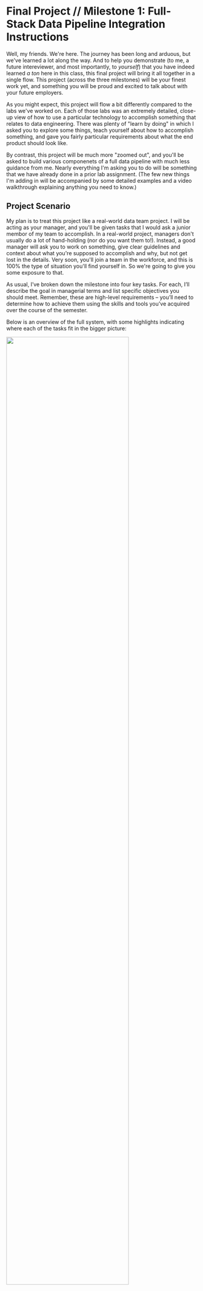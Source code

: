 # Final Project // Milestone 1: Full-Stack Data Pipeline Integration Instructions

Well, my friends. We're here. The journey has been long and arduous, but we've learned a lot along the way. And to help you demonstrate (to me, a future intereviewer, and most importantly, to _yourself_) that you have indeed learned _a ton_ here in this class, this final project will bring it all together in a single flow. This project (across the three milestones) will be your finest work yet, and something you will be proud and excited to talk about with your future employers.

As you might expect, this project will flow a bit differently compared to the labs we've worked on. Each of those labs was an extremely detailed, close-up view of how to use a particular technology to accomplish something that relates to data engineering. There was plenty of "learn by doing" in which I asked you to explore some things, teach yourself about how to accomplish something, and gave you fairly particular requirements about what the end product should look like.

By contrast, this project will be much more "zoomed out", and you'll be asked to build various componenets of a full data pipeline with much less guidance from me. Nearly everything I'm asking you to do will be something that we have already done in a prior lab assignment. (The few new things I'm adding in will be accompanied by some detailed examples and a video walkthrough explaining anything you need to know.) 

## Project Scenario

My plan is to treat this project like a real-world data team project. I will be acting as your manager, and you'll be given tasks that I would ask a junior membor of my team to accomplish. In a real-world project, managers don't usually do a lot of hand-holding (nor do you want them to!). Instead, a good manager will ask you to work on something, give clear guidelines and context about what you're supposed to accomplish and why, but not get lost in the details. Very soon, you'll join a team in the workforce, and this is 100% the type of situation you'll find yourself in. So we're going to give you some exposure to that. 

As usual, I’ve broken down the milestone into four key tasks. For each, I’ll describe the goal in managerial terms and list specific objectives you should meet. Remember, these are high-level requirements – you’ll need to determine how to achieve them using the skills and tools you’ve acquired over the course of the semester. 

Below is an overview of the full system, with some highlights indicating where each of the tasks fit in the bigger picture:

<img src="screenshots/readme_img/system_overview.png"  width="80%">

And here's a rough idea of what the ending file system looks like, but, as you'll find out below, I'm not being prescriptive about how you name things, so this is just here in case it's helpful.

```bash
is-566-11-final-project-1
├─ README.md
├─ compose.yml
├─ dbt
│ ├─ analyses
│ │ ├─ campaign_sales_analysis.sql
│ │ └─ email_campaign_performance.sql
│ ├─ dbt_project.yml
│ ├─ models
│ │ ├─ intermediate
│ │ │  ├─ int_sales_order_line_items.sql
│ │ │  ├─ int_sales_order_with_customers.sql    # <-- Task 4
│ │ │  └─ int_sales_orders_with_campaign.sql
│ │ ├─ models.yml
│ │ └─ staging
│ │    ├─ adventure_db
│ │    │  ├─ stg_adventure_db__customers.sql
│ │    │  ├─ stg_adventure_db__inventory.sql
│ │    │  ├─ stg_adventure_db__product_vendors.sql
│ │    │  ├─ stg_adventure_db__products.sql
│ │    │  └─ stg_adventure_db__vendors.sql
│ │    ├─ ecom
│ │    │  ├─ base
│ │    │  │  ├─ base_ecom__email_campaigns.sql
│ │    │  │  ├─ base_ecom__email_mktg_new.sql
│ │    │  │  └─ base_ecom__sales_orders.sql
│ │    │  ├─ stg_ecom__email_campaigns.sql
│ │    │  ├─ stg_ecom__purchase_orders.sql
│ │    │  └─ stg_ecom__sales_orders.sql          # <-- Task 3
│ │    ├─ real_time                              # <-- Task 3
│ │    │  ├─ base                                # <-- Task 3
│ │    │  │  └─ base_real_time__sales_orders.sql # <-- Task 3
│ │    │  └─ stg_real_time__chat_logs.sql        # <-- Task 3
│ │    └─ sources.yml                            # <-- Task 3
│ ├─ seeds
│ │ ├─ _seeds.yml
│ │ ├─ measures.csv
│ │ └─ ship_method.csv
│ └─ tests
│   └─ generic
│     ├─ positive_inventory_values.sql
│     ├─ preferred_vendors_credit_check.sql
│     ├─ test_column_fully_null.sql
│     └─ test_single_conversion_per_order.sql
├─ load_stages.sql                               # <-- Task 2
├─ processor                                              
│ ├─ Dockerfile                # <-- Task 1                              
│ ├─ etl                                              
│ │ ├─ extract.py                                              
│ │ └─ load.py                                              
│ ├─ init.sql                                              
│ ├─ main.py                   # <-- Task 1                           
│ ├─ requirements.txt                                              
│ └─ utils
│   ├─ connections.py
│   ├─ env_loader.py
│   └─ watermark.py
├─ scratch.sql
└─ screenshots
```

> [!TIP]
> Despite my desire for this to feel like a real-world project and encouraging you to use some autonomy, that doesn't mean I'm not here to help. As usual, we'll try to balance this appropriately. But you'll be free to choose how you go about your solution without strict guidelines, and I'll plan to just be around to answer questions, help troubleshoot, etc.
>
> Note also: Unlike the last dbt lab, there are no tricks or "gotcha's" built into this assignment (at least not intentionally...). I'm much more interested in you _making it through_ the full data pipeline experience rather than experiencing some real-world pain along the way.

I couldn't be more excited for you. Let's do it.

---

## Task 1: Containerized Python ETL Microservice

Our team needs a lightweight ETL microservice to regularly collect data from two production systems and prepare it for our data warehouse. I’m tasking you with building a Python-based ETL process that connects to our two transactional databases (one PostgreSQL, one MongoDB), extracts the latest data, and lands it into an internal Snowflake stage for further processing. This service must be packaged as a Docker container to align with our deployment standards. We have some existing utility code to get you started, but you’ll need to understand that codebase and integrate your work into it. Treat this as if you’re joining an ongoing project – the framework is there, and you’re adding a new component to meet our goals.

> [!TIP]
> If you are feeling like you need a bit of a "Getting Started" guide with how to start building things out in python for this task, you're in luck. Here's a [careful walkthrough](https://www.dropbox.com/scl/fi/j5t1m96d5z1tkpjue5udy/How-to-get-started-Milestone-1.mp4?rlkey=2pw351w2dwco7owh309iud9sg&dl=0) that will get you fully up to speed with your code talking with one of the database services. Enjoy!

- **Build a Python ETL process**: Develop a script or module that connects to the PostgreSQL and MongoDB sources and retrieves the required data (e.g. recent transactions related to our multi-week Adventure data scenario). Ensure the ETL logic can handle data from both sources and format it as needed for loading. There are two sales tables to extract from the PostgreSQL database, and one chat logs collection to extract from MongoDB. Each of these three extractions can be placed in their own stage on Snowflake. (In other words, this python script doesn't need to do any combining; we'll take care of that with dbt downstream.)

> [!TIP]
> Part of the trick to properly pulling data from the two databases will entail using some timestamps and a "watermark" strategy to ensure that you only pull the data that has been added since the last time you queried that particular table. This will likely be a new concept for many, and you can read about the approach [here](https://chatgpt.com/share/67ee02e0-8d58-8010-a090-fb2cae0af5d6). I have provided the functions to implement this strategy, but here is one very helpful tip that will save you a lot of troubleshooting: notice that the two `extract_` functions will filter the data based on a column _in the table/collection that is being queried_. Given this, it would be a good idea to derive your new "watermark" timestamp from the data that you pull down each time (rather than, say, getting the current system time using a `datetime` function). This way, you're always trusting in the same source of timestamps (i.e., the generator service) to compare along a single linear timeline. (Cue the Loki reference!)

- **Use provided code framework**: You'll want to carefully review and understand the provided utility code (e.g. database connection helpers, config loaders, etc.). You'll be integrating your ETL logic into this existing codebase rather than starting from scratch, _just like you would do if you joined a real data team_. This will require you to read and understand the existing code structure and follow the project’s coding conventions.
- **Export to Snowflake stage**: After extraction (and without really doing any transformations unless you find you need them), the processor should load the data into an internal Snowflake stage. You'll see that there are already utility functions that will handle this for you, including some suggested names for the stages and the schema where you will be landing this data. Ensure that the data from both Postgres and MongoDB sources end up as staged files ready for Snowflake to ingest.
- **Containerize with Docker**: Write a Dockerfile and containerize the entire ETL service. Include all necessary dependencies (Python libraries for PostgreSQL, MongoDB, Snowflake, etc.) in the image. The container should then be configured to run inside the provided Docker Compose environment to ensure that it could run in our company's cloud-based container environment (which is outside the scope of this class...but I'm just making up some context).
- **Test the microservice independently**: Run your containerized ETL service to verify it pulls data correctly from both databases and uploads files to the Snowflake stage. (You may find it useful to write some files out temporarily just to look at the output of your work, but that would be up to you.) Debug any issues with connectivity (e.g. verifying that the credentials for Postgres and Mongo work as intended both locally and in the Docker Compose environment) and ensure the container logs or outputs indicate that the environment can remain running (if so configured) to constantly generate, process, and load data. The goal is a repeatable ETL process that the rest of our pipeline can depend on.

> [!IMPORTANT]
> The deliverable(s) for this milestone will (I think) just be a few short screen recordings of you showing your full system in action. But this won't happen until Milestone 3 in a couple of weeks. You'll obviously need to submit your code via GitHub by the due date, but you can wait to create this screen recording until I give you some clear direction on how to do so as a part of Milestone 3. For now, you should just carefully doublecheck that this task is doing exactly what has been requested in the high-level instructions.

---

## Task 2: Automated Stage Extraction in Snowflake

With data now landing in the Snowflake stage, we need to automate the ingestion of those staged files into our raw data tables in Snowflake so that they can make their way into our dbt setup. Your task is to set up a Snowflake Tasks pipeline that will regularly process the staged data. Essentially, Snowflake should automatically COPY the new data from the stage into a raw table and then clean up the stage (remove or mark processed files) to prevent reprocessing. Since this is unfamiliar territory, I’ve provided a template SQL script in which I've automated the loading of one of the stages you populated in Task 1; you’ll have to adapt it to the rest of the data. This in-warehouse automation will ensure our pipeline runs with minimal manual oversight, keeping the raw data up-to-date for transformation via dbt.

> [!TIP]
> Depending on how much you paid attention to your data generator running in docker while you did your development work in Task 1, you might have accumulated a very large amount of data in your various stages. To help us avoid too many credit costs on our classroom account, it would be a great idea to just manually clear out your stages before starting this task. Use the `remove` command to empty them, then let your docker environment send a few more batches up to work with as you figure this part out. Then, importantly, **turn off your docker environment** so that it stops sending data. You can turn it back on later when you're ready to test things.

- **Create a raw target table**: Make sure there are raw tables ready to receive the data from the stages. Define the schema for each to match the data format coming from the ETL (e.g. proper columns for all fields extracted from Postgres/Mongo). Keep in mind that the sales data is designed to match the existing sales data in our dbt warehouse, so you'll want to make sure that you make those data available to the dbt process you'll be working on in the next task. (The chat logs data is new and can just be loaded RAW like you'll see in my sample script.)
  > [!TIP]
  > A quick note: the earlier dbt lab assignments included a `delivery_estimate` column in the sales data, which was manufactured to provide you some cleaning/formatting experience with dbt. That column won't be coming through in from the generator service in the docker environment, so you can just leave that column as `NULL` in any downstream models that come out of this new source of sales data.  
- **Implement a Snowflake Task for loading**: Use Snowflake’s Tasks feature to schedule an automated execution of a COPY from the stage into the raw table. The task should run on a schedule (for example, hourly). Again, you'll see this in my template and I'll provide a [little video](https://www.dropbox.com/scl/fi/lbsyzfwtub7b55sw6dm46/snowflake-tasks.mov?rlkey=txi77pm1y5yz8qex6hggli63x&dl=0) overview of what that looks like. 
- **Clean up the stage**: After successfully loading the data, the pipeline should remove or archive the processed files from the stage. This should be done via a subsequent task that depends on the load task. Implement this cleanup step so the stage doesn’t accumulate old files. Again, the provided template includes a cleanup example – make sure to customize it for what you've built.
**Test the automated pipeline**: Once configured, manually trigger the Snowflake Task (or wait for its schedule) to verify it correctly moves data from the stage to the raw table. Check that new records appear in the raw table and that the staged files are cleared afterward. The end result should be a hands-off ingestion pipeline: whenever new data files arrive in the stage (from your ETL service), the Snowflake Task will load them into the warehouse and tidy up the staging area.

> [!IMPORTANT]
> Before moving on, make sure that your system is doing exactly what is being asked in the instructions. We'll take some video evidence in Milestone 3.

---

## Task 3: dbt Integration

Now that the raw data from our two sources is inside Snowflake, we need to integrate it into our warehouse model. Use dbt to create models that incorporate this raw data into the existing warehouse flow, following the same general workflow (base, stage, intermediate). This step is where you apply your data modeling skills to join, clean, and prepare the data to be incorporated into an intermediate, analysis-focused view. (The specific use case driving this modeling is a sales-monitoring dashboard for the last 30 days of sales, which you'll be building in the next task.) Your job is to use what you have learned about using dbt to incorporate these new sources of data into the broader warehouse environment. 

> [!TIP]
> Unlike the last lab assignment, you don't need to worry about whether these builds happen in `dev` or `prod`. We won't use dbt Cloud until Milestone 2, so there's no need to keep track of which one you're building in. I've intentionally pulled the dbt setup from the _solution_ to last week's assignment so that you shouldn't need to change anything in the project or connection profiles. This means that you're almost certainly going to be applying any model changes to the `dbt_dev` schema in your database when you use `dbt build`. (Just sharing this in case it helps you know where to go look for the tables you'll be building out in this task.)

- **Configure sources for new data**: Update your dbt project to declare the new raw data as sources. 
- **Develop staging models**: Create (or adapt existing) staging models that select from the raw source data and apply initial transformations/cleaning. Use the same conventions that we have been using in the last two projects, and make smart decisions that you could easily justify. The chat logs can go whereever you'd like them to go, but the two sales tables coming out of the PostgreSQL need to be formatted carefully so that they can be added to the existing sales table and downstream flow.

>[!TIP]
> To be clear, both tables of sales data that are coming out of your docker environment should be carefully added to the existing `stg_ecom__sales_orders` model from the last few weeks. This will require you to (a) be very particular about the format and order of the columns, and (b) figure out how to nest the order detail data into the `order_detail` column that is found in the `stg_ecom__sales_orders` table. (You're essentially going to have to do a lateral flatten in reverse, if that makes sense.) To help narrow your search for how to get this done, I would look into the `ARRAY_AGG()` function.

- **Adhere to dbt best practices**: Organize your models properly in the project structure, probably using the same hierarchy that we've already been using. Again, your goal is to integrate your new functionality into the existing flow of data. (And you can use my directory tree up above if that helps, but you don't have to follow it exactly.)
- **Test and iterate**: Run your dbt models to materialize the new tables, and verify the results. Check that the data looks correct (especially that your newly added data is showing up). The data being generated in the docker environment has _current_ dates, so this will be easy to verify. (Actually, I decided to provide a couple of sample queries to help you make sure you got this right. They are in a separate SQL file here in the repository, and here's a [direct link](https://github.com/byu-is-566/is-566-11-final-project-1-instructions/blob/main/check_data_flow_queries.sql) if that's helpful.) You are also welcome to add a few basic tests that make sense on important fields to validate data integrity, but I'm not going to be overly prescriptive about this. While testing isn’t the main focus of this milestone, just find some way to ensure the pipeline’s transformations are reliable so the final analytics will be accurate.

> [!IMPORTANT]
> Before moving on, make sure that your system is doing exactly what is being asked in the instructions. We'll take some video evidence in Milestone 3.

---

## Task 4: Analytical View and Dashboard in Snowsight

The last step is to present our insights in a user-friendly way. We need an analytical output (i.e., intermediate view like the others we've made) in the warehouse, which will feed a dashboard for visualization. You will create a final dbt model that specifically prepares the data for the sales dashboard, an example of which is provided as a screenshot below. You’ll be using Snowflake’s "Snowsight" visualization tools to build an interactive dashboard for end users. Again, because this is new territory, I'll provide a [short video overview](https://www.dropbox.com/scl/fi/psq15tg8sl94zbt90f4ma/snowsight-dashboards.mov?rlkey=5fpkvtpb8e0xp7eqlheaytklk&dl=0) to orient you to this tool. The dashboard should highlight sales volume over the past 30 days, over time (e.g. daily) and by customer segment, as you see in the example below. The expectation is that by the end of this milestone, a stakeholder could open the Snowsight dashboard and immediately see how our sales are trending and which customer segments are driving those sales.

<img src="screenshots/readme_img/dashboard.png"  width="80%">

- **Create an analytical dbt model**: Develop a top-level dbt model that aggregates or summarizes the sales data for the dashboard. This model likely builds on your silver-layer models from step 3. (For reference, I called mine `int_sales_order_with_customers`.) This view will serve as the direct source for your dashboard.
- **Build the Snowsight dashboard**: Using the Snowsight interface in Snowflake, create a new dashboard. Add a chart for sales over time, similar to the one I've provided. 
- **Demonstrate end-to-end functionality**: Finally, verify that the _entire_ pipeline works together. Turn on your docker environment to generate data (perhaps with a large batch size?), wait until your automated snowflake tasks run, then (manually, for this milestone) execute dbt from your terminal to refresh models. Use the [validation queries I provided](https://github.com/byu-is-566/is-566-11-final-project-1-instructions/blob/main/check_data_flow_queries.sql) in this repository to verify that you are populating the sales data correctly. Finally, confirm that the Snowsight dashboard reflects the new data. This will prove that your containerized ETL, Snowflake ingestion, dbt transformations, and dashboard are all integrated. By completing this, you’ve essentially delivered a full-stack data pipeline: from source systems to an analytics dashboard.

> [!IMPORTANT]
> You will know that you're done with this milestone when: 
> 1. The validation queries linked above are showing comparable proportions (with a few exceptions, most rows should show 1s in both columns)
> 2. You have a dashboard that looks similar to mine above. (Getting a nice spread like you see in mine may require adding several thousand new records from the docker generator.)
> 3. You can confirm that everything is flowing properly from one end to the other, which is easily demonstrated by (a) turning on the generator configuration and letting it run for a few minutes, (b) allowing your Snowflake tasks to pull the data out of the stages, and then (c) re-running dbt from your terminal to pull the new records through the rest of the warehouse. If you look at the dashboard before and after doing a, b, and c, and you see the changes represented in your chart, then CONGRATULATIONS! You have officially implemented your first end-to-end data pipeline. Pretty awesome.

